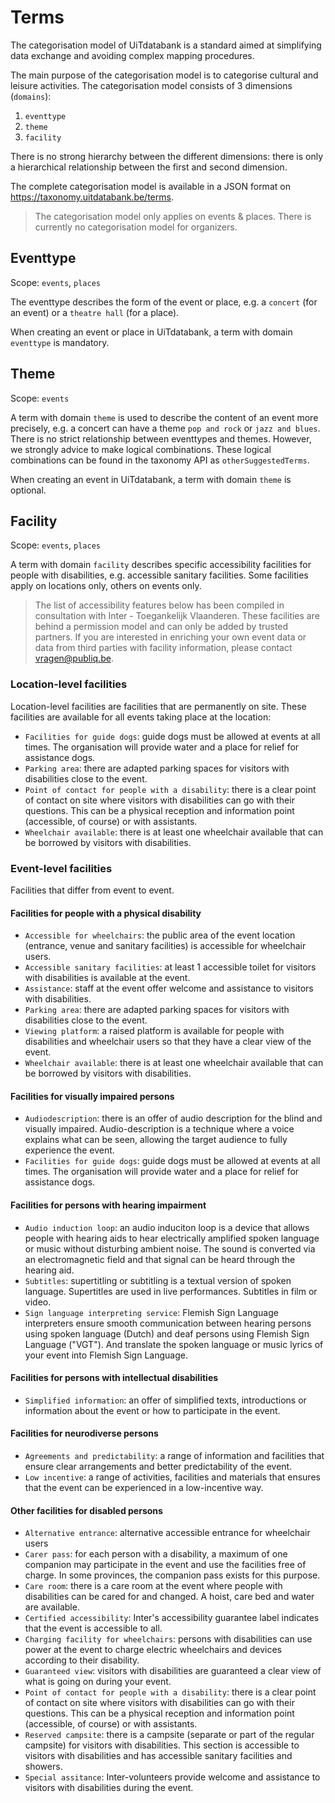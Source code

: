 # Terms

The categorisation model of UiTdatabank is a standard aimed at simplifying data exchange and avoiding complex mapping procedures.

The main purpose of the categorisation model is to categorise cultural and leisure activities. The categorisation model consists of 3 dimensions (`domains`):
1. `eventtype`
2. `theme`
3. `facility`

There is no strong hierarchy between the different dimensions: there is only a hierarchical relationship between the first and second dimension.

The complete categorisation model is available in a JSON format on https://taxonomy.uitdatabank.be/terms.

> The categorisation model only applies on events & places. There is currently no categorisation model for organizers.


## Eventtype
Scope: `events`, `places`

The eventtype describes the form of the event or place, e.g. a `concert` (for an event) or a `theatre hall` (for a place).

When creating an event or place in UiTdatabank, a term with domain `eventtype` is mandatory.

## Theme
Scope: `events`

A term with domain `theme` is used to describe the content of an event more precisely, e.g. a concert can have a theme `pop and rock` or `jazz and blues`.
There is no strict relationship between eventtypes and themes. However, we strongly advice to make logical combinations. These logical combinations can be found in the taxonomy API as `otherSuggestedTerms`.

When creating an event in UiTdatabank, a term with domain `theme` is optional.

## Facility
Scope: `events`, `places`

A term with domain `facility` describes specific accessibility facilities for people with disabilities, e.g. accessible sanitary facilities. Some facilities apply on locations only, others on events only.

> The list of accessibility features below has been compiled in consultation with Inter - Toegankelijk Vlaanderen. These facilities are behind a permission model and can only be added by trusted partners. If you are interested in enriching your own event data or data from third parties with facility information, please contact vragen@publiq.be.

### Location-level facilities
Location-level facilities are facilities that are permanently on site. These facilities are available for all events taking place at the location:

* `Facilities for guide dogs`: guide dogs must be allowed at events at all times. The organisation will provide water and a place for relief for assistance dogs.
* `Parking area`: there are adapted parking spaces for visitors with disabilities close to the event.
* `Point of contact for people with a disability`: there is a clear point of contact on site where visitors with disabilities can go with their questions. This can be a physical reception and information point (accessible, of course) or with assistants.
* `Wheelchair available`: there is at least one wheelchair available that can be borrowed by visitors with disabilities.


### Event-level facilities
Facilities that differ from event to event.

#### Facilities for people with a physical disability

* `Accessible for wheelchairs`: the public area of the event location (entrance, venue and sanitary facilities) is accessible for wheelchair users.
* `Accessible sanitary facilities`: at least 1 accessible toilet for visitors with disabilities is available at the event.
* `Assistance`: staff at the event offer welcome and assistance to visitors with disabilities. 
* `Parking area`: there are adapted parking spaces for visitors with disabilities close to the event.
* `Viewing platform`: a raised platform is available for people with disabilities and wheelchair users so that they have a clear view of the event.  
* `Wheelchair available`: there is at least one wheelchair available that can be borrowed by visitors with disabilities.


#### Facilities for visually impaired persons

* `Audiodescription`: there is an offer of audio description for the blind and visually impaired. Audio-description is a technique where a voice explains what can be seen, allowing the target audience to fully experience the event.
* `Facilities for guide dogs`: guide dogs must be allowed at events at all times. The organisation will provide water and a place for relief for assistance dogs.


#### Facilities for persons with hearing impairment

* `Audio induction loop`: an audio induciton loop is a device that allows people with hearing aids to hear electrically amplified spoken language or music without disturbing ambient noise. The sound is converted via an electromagnetic field and that signal can be heard through the hearing aid.
* `Subtitles`: supertitling or subtitling is a textual version of spoken language. Supertitles are used in live performances. Subtitles in film or video.
* `Sign language interpreting service`: Flemish Sign Language interpreters ensure smooth communication between hearing persons using spoken language (Dutch) and deaf persons using Flemish Sign Language ("VGT"). And translate the spoken language or music lyrics of your event into Flemish Sign Language.


#### Facilities for persons with intellectual disabilities

* `Simplified information`: an offer of simplified texts, introductions or information about the event or how to participate in the event. 


#### Facilities for neurodiverse persons

* `Agreements and predictability`: a range of information and facilities that ensure clear arrangements and better predictability of the event.
* `Low incentive`: a range of activities, facilities and materials that ensures that the event can be experienced in a low-incentive way.


#### Other facilities for disabled persons

* `Alternative entrance`: alternative accessible entrance for wheelchair users
* `Carer pass`: for each person with a disability, a maximum of one companion may participate in the event and use the facilities free of charge. In some provinces, the companion pass exists for this purpose. 
* `Care room`: there is a care room at the event where people with disabilities can be cared for and changed. A hoist, care bed and water are available. 
* `Certified accessibility`: Inter's accessibility guarantee label indicates that the event is accessible to all.
* `Charging facility for wheelchairs`: persons with disabilities can use power at the event to charge electric wheelchairs and devices according to their disability.
* `Guaranteed view`: visitors with disabilities are guaranteed a clear view of what is going on during your event. 
* `Point of contact for people with a disability`: there is a clear point of contact on site where visitors with disabilities can go with their questions. This can be a physical reception and information point (accessible, of course) or with assistants.
* `Reserved campsite`: there is a campsite (separate or part of the regular campsite) for visitors with disabilities. This section is accessible to visitors with disabilities and has accessible sanitary facilities and showers. 
* `Special assitance`: Inter-volunteers provide welcome and assistance to visitors with disabilities during the event. 
